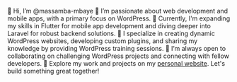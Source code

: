 👋 Hi, I’m @massamba-mbaye
👀 I’m passionate about web development and mobile apps, with a primary focus on WordPress.
🌱 Currently, I'm expanding my skills in Flutter for mobile app development and diving deeper into Laravel for robust backend solutions.
💼 I specialize in creating dynamic WordPress websites, developing custom plugins, and sharing my knowledge by providing WordPress training sessions.
🤝 I’m always open to collaborating on challenging WordPress projects and connecting with fellow developers.
🔗 Explore my work and projects on my [personal website](https://im-mass.com/).
Let's build something great together!
<!---
massamba-mbaye/massamba-mbaye is a ✨ special ✨ repository because its `README.md` (this file) appears on your GitHub profile.
You can click the Preview link to take a look at your changes.
--->
